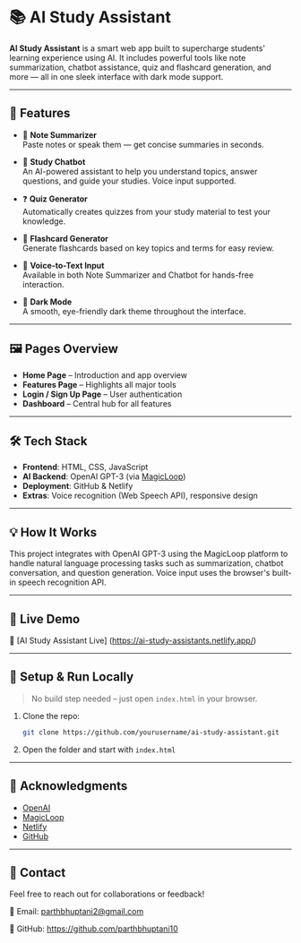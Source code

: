 
# 📚 AI Study Assistant

**AI Study Assistant** is a smart web app built to supercharge students' learning experience using AI. It includes powerful tools like note summarization, chatbot assistance, quiz and flashcard generation, and more — all in one sleek interface with dark mode support.

---

## 🚀 Features

- 📝 **Note Summarizer**  
  Paste notes or speak them — get concise summaries in seconds.

- 💬 **Study Chatbot**  
  An AI-powered assistant to help you understand topics, answer questions, and guide your studies. Voice input supported.

- ❓ **Quiz Generator**  
  Automatically creates quizzes from your study material to test your knowledge.

- 🧠 **Flashcard Generator**  
  Generate flashcards based on key topics and terms for easy review.

- 🎤 **Voice-to-Text Input**  
  Available in both Note Summarizer and Chatbot for hands-free interaction.

- 🌙 **Dark Mode**  
  A smooth, eye-friendly dark theme throughout the interface.

---

## 🖼️ Pages Overview

- **Home Page** – Introduction and app overview  
- **Features Page** – Highlights all major tools  
- **Login / Sign Up Page** – User authentication  
- **Dashboard** – Central hub for all features  

---

## 🛠️ Tech Stack

- **Frontend**: HTML, CSS, JavaScript  
- **AI Backend**: OpenAI GPT-3 (via [MagicLoop](https://magicloop.xyz))  
- **Deployment**: GitHub & Netlify  
- **Extras**: Voice recognition (Web Speech API), responsive design

---

## 💡 How It Works

This project integrates with OpenAI GPT-3 using the MagicLoop platform to handle natural language processing tasks such as summarization, chatbot conversation, and question generation. Voice input uses the browser's built-in speech recognition API.

---

## 📲 Live Demo

🔗 [AI Study Assistant Live] (https://ai-study-assistants.netlify.app/) 

---

## 📁 Setup & Run Locally

> No build step needed – just open `index.html` in your browser.

1. Clone the repo:
   ```bash
   git clone https://github.com/yourusername/ai-study-assistant.git
   ```
2. Open the folder and start with `index.html`

---

## 🙌 Acknowledgments

- [OpenAI](https://openai.com/)
- [MagicLoop](https://magicloop.xyz)
- [Netlify](https://www.netlify.com/)
- [GitHub](https://github.com)

---

## 📧 Contact

Feel free to reach out for collaborations or feedback!

📧 Email: parthbhuptani2@gmail.com

🔗 GitHub: https://github.com/parthbhuptani10
